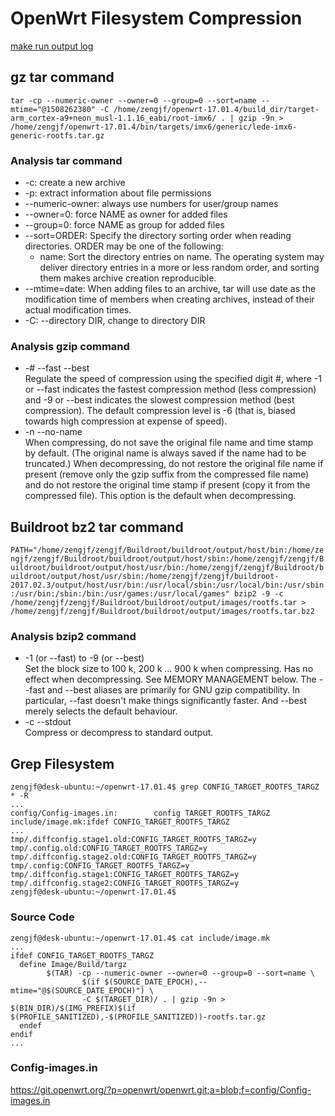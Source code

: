 # OpenWrt Filesystem Compression

[make run output log](refer/runlog)

## gz tar command

`tar -cp --numeric-owner --owner=0 --group=0 --sort=name --mtime="@1508262380" -C /home/zengjf/openwrt-17.01.4/build_dir/target-arm_cortex-a9+neon_musl-1.1.16_eabi/root-imx6/ . | gzip -9n > /home/zengjf/openwrt-17.01.4/bin/targets/imx6/generic/lede-imx6-generic-rootfs.tar.gz`

### Analysis tar command

* -c: create a new archive
* -p: extract information about file permissions
* --numeric-owner: always use numbers for user/group names 
* --owner=0: force NAME as owner for added files
* --group=0: force NAME as group for added files
* --sort=ORDER: Specify the directory sorting order when reading directories. ORDER may be one of the following:
  * name: Sort the directory entries on name. The operating system may deliver directory entries in a more or less random order, and sorting them makes archive creation reproducible.
* --mtime=date: When adding files to an archive, tar will use date as the modification time of members when creating archives, instead of their actual modification times. 
* -C: --directory DIR, change to directory DIR

### Analysis gzip command

* -# --fast --best  
  Regulate the speed of compression using the specified digit #, where -1 or --fast indicates the fastest compression method  (less  compression)  and  -9 or --best indicates the slowest compression method (best compression).  The default compression level is -6 (that is, biased towards high compression at expense of speed).
* -n --no-name  
  When  compressing,  do  not save the original file name and time stamp by default. (The original name is always saved if the name had to be truncated.) When decompressing, do not restore the original file name if present (remove only the gzip  suffix  from  the  compressed  file name) and do not restore the original time stamp if present (copy it from the compressed file). This option is the default when decompressing.

## Buildroot bz2 tar command

`PATH="/home/zengjf/zengjf/Buildroot/buildroot/output/host/bin:/home/zengjf/zengjf/Buildroot/buildroot/output/host/sbin:/home/zengjf/zengjf/Buildroot/buildroot/output/host/usr/bin:/home/zengjf/zengjf/Buildroot/buildroot/output/host/usr/sbin:/home/zengjf/zengjf/buildroot-2017.02.3/output/host/usr/bin:/usr/local/sbin:/usr/local/bin:/usr/sbin:/usr/bin:/sbin:/bin:/usr/games:/usr/local/games" bzip2 -9 -c /home/zengjf/zengjf/Buildroot/buildroot/output/images/rootfs.tar > /home/zengjf/zengjf/Buildroot/buildroot/output/images/rootfs.tar.bz2`

### Analysis bzip2 command

* -1 (or --fast) to -9 (or --best)  
  Set the block size to 100 k, 200 k ... 900 k when compressing. Has no effect when decompressing. See MEMORY MANAGEMENT below. The --fast and --best aliases are primarily for GNU gzip compatibility. In particular, --fast doesn't make things significantly faster. And --best merely selects the default behaviour.
* -c --stdout  
  Compress or decompress to standard output.

## Grep Filesystem

```
zengjf@desk-ubuntu:~/openwrt-17.01.4$ grep CONFIG_TARGET_ROOTFS_TARGZ * -R
...
config/Config-images.in:        config TARGET_ROOTFS_TARGZ
include/image.mk:ifdef CONFIG_TARGET_ROOTFS_TARGZ
...
tmp/.diffconfig.stage1.old:CONFIG_TARGET_ROOTFS_TARGZ=y
tmp/.config.old:CONFIG_TARGET_ROOTFS_TARGZ=y
tmp/.diffconfig.stage2.old:CONFIG_TARGET_ROOTFS_TARGZ=y
tmp/.config:CONFIG_TARGET_ROOTFS_TARGZ=y
tmp/.diffconfig.stage1:CONFIG_TARGET_ROOTFS_TARGZ=y
tmp/.diffconfig.stage2:CONFIG_TARGET_ROOTFS_TARGZ=y
zengjf@desk-ubuntu:~/openwrt-17.01.4$
```

### Source Code

```
zengjf@desk-ubuntu:~/openwrt-17.01.4$ cat include/image.mk
...
ifdef CONFIG_TARGET_ROOTFS_TARGZ
  define Image/Build/targz
        $(TAR) -cp --numeric-owner --owner=0 --group=0 --sort=name \
                $(if $(SOURCE_DATE_EPOCH),--mtime="@$(SOURCE_DATE_EPOCH)") \
                -C $(TARGET_DIR)/ . | gzip -9n > $(BIN_DIR)/$(IMG_PREFIX)$(if $(PROFILE_SANITIZED),-$(PROFILE_SANITIZED))-rootfs.tar.gz
  endef
endif
...
```

### Config-images.in

https://git.openwrt.org/?p=openwrt/openwrt.git;a=blob;f=config/Config-images.in
